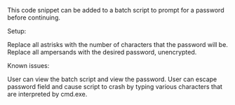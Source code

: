 This code snippet can be added to a batch script to prompt for a password before continuing.

Setup:

Replace all astrisks with the number of characters that the password will be.
Replace all ampersands with the desired password, unencrypted.

Known issues:

User can view the batch script and view the password.
User can escape password field and cause script to crash by typing various characters that are interpreted by cmd.exe.